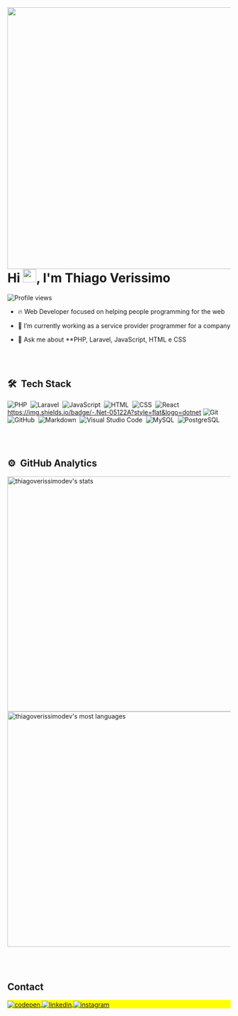 <img align="right" height="590em" src="https://raw.githubusercontent.com/gist/thiagoverissimodev/fb21dc189db5b9d12787551c7b5c0f8a/raw/12792de6f8225033b7b1f2ef48f9da57d0879a51/thiagodev-github-card.svg"/>
<h1 align="left">Hi <img src="https://raw.githubusercontent.com/kaueMarques/kaueMarques/master/hi.gif" height="30px">, I'm Thiago Verissimo</h1>
<p align="left"> <img src="https://komarev.com/ghpvc/?username=thiagoverissimodev&color=yellow" alt="Profile views" /> </p>

- 🔥 Web Developer focused on helping people programming for the web

- 🔭 I’m currently working as a service provider programmer for a company

- 💬 Ask me about **PHP, Laravel, JavaScript, HTML e CSS

<br><br>

## 🛠 &nbsp;Tech Stack
![PHP](https://img.shields.io/badge/-PHP-05122A?style=flat&logo=php)&nbsp;
![Laravel](https://img.shields.io/badge/-Laravel-05122A?style=flat&logo=laravel)&nbsp;
![JavaScript](https://img.shields.io/badge/-JavaScript-05122A?style=flat&logo=javascript)&nbsp;
![HTML](https://img.shields.io/badge/-HTML-05122A?style=flat&logo=HTML5)&nbsp;
![CSS](https://img.shields.io/badge/-CSS-05122A?style=flat&logo=CSS3&logoColor=1572B6)&nbsp;
![React](https://img.shields.io/badge/-React-05122A?style=flat&logo=react)&nbsp;
https://img.shields.io/badge/-.Net-05122A?style=flat&logo=dotnet
![Git](https://img.shields.io/badge/-Git-05122A?style=flat&logo=git)&nbsp;
![GitHub](https://img.shields.io/badge/-GitHub-05122A?style=flat&logo=github)&nbsp;
![Markdown](https://img.shields.io/badge/-Markdown-05122A?style=flat&logo=markdown)&nbsp;
![Visual Studio Code](https://img.shields.io/badge/-Visual%20Studio%20Code-05122A?style=flat&logo=visual-studio-code&logoColor=007ACC)&nbsp;
![MySQL](https://img.shields.io/badge/-MySQL-05122A?style=flat&logo=mysql)&nbsp;
![PostgreSQL](https://img.shields.io/badge/-PostgreSQL-05122A?style=flat&logo=postgresql)&nbsp;

<br><br>

## ⚙️ &nbsp;GitHub Analytics

<p align="left">
<img width="530em" src="https://github-readme-stats.vercel.app/api?username=thiagoverissimodev&show_icons=true&theme=dark" alt="thiagoverissimodev's stats"/>
<img width="530em" src="https://github-readme-stats.vercel.app/api/top-langs/?username=thiagoverissimodev&layout=compact&theme=dark" alt="thiagoverissimodev's most languages"/>
</p>
  

<br><br>

## Contact

<p align="left" style="background:yellow">
<a href="	https://medium.com/@thiagoverissimodev" target="_blank">
  <img align="center" src="https://img.shields.io/badge/-thiagoverissimodev-05122A?style=flat&logo=medium" alt="codepen"/>
</a>
<a href="https://www.linkedin.com/in/thiagoverissimodev/" target="_blank">
  <img align="center" src="https://img.shields.io/badge/-thiagoverissimodev-05122A?style=flat&logo=linkedin" alt="linkedin"/>
</a>
<a href="https://www.instagram.com/thiagoverissimodev/" target="_blank">
 <img align="center" src="https://img.shields.io/badge/-thiagoverissimodev-05122A?style=flat&logo=instagram" alt="instagram"/>
</a>
</p>
